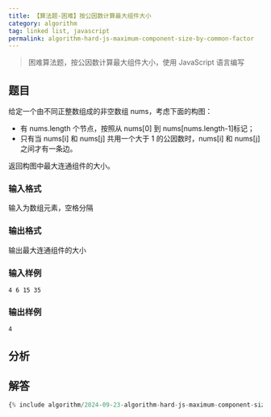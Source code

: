 ```yaml
---
title: 【算法题-困难】按公因数计算最大组件大小
category: algorithm
tag: linked list, javascript
permalink: algorithm-hard-js-maximum-component-size-by-common-factor
---
```


> 困难算法题，按公因数计算最大组件大小，使用 JavaScript 语言编写

## 题目

给定一个由不同正整数组成的非空数组 nums，考虑下面的构图：

* 有 nums.length 个节点，按照从 nums[0] 到 nums[nums.length-1]标记；
* 只有当 nums[i] 和 nums[j] 共用一个大于 1 的公因数时，nums[i] 和 nums[j] 之间才有一条边。

返回构图中最大连通组件的大小。

### 输入格式

输入为数组元素，空格分隔

### 输出格式

输出最大连通组件的大小

### 输入样例

```plaintext
4 6 15 35
```

### 输出样例

```plaintext
4
```

## 分析

## 解答

```js
{% include algorithm/2024-09-23-algorithm-hard-js-maximum-component-size-by-common-factor.js %}
```

